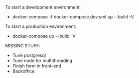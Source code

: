 To start a development environment:

- docker-compose -f docker-compose.dev.yml up --build -V

To start a production environment:

- docker-compose up --build -V

MISSING STUFF:

- Tune postgresql
- Tune node for multithreading
- Finish form in front-end
- Backoffice
